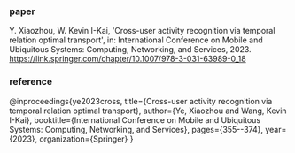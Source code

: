 ### paper

Y. Xiaozhou, W. Kevin I-Kai, 'Cross-user activity recognition via temporal relation optimal transport', in: International Conference on Mobile and Ubiquitous Systems: Computing, Networking, and Services, 2023.
https://link.springer.com/chapter/10.1007/978-3-031-63989-0_18

### reference
@inproceedings{ye2023cross,
  title={Cross-user activity recognition via temporal relation optimal transport},
  author={Ye, Xiaozhou and Wang, Kevin I-Kai},
  booktitle={International Conference on Mobile and Ubiquitous Systems: Computing, Networking, and Services},
  pages={355--374},
  year={2023},
  organization={Springer}
}
